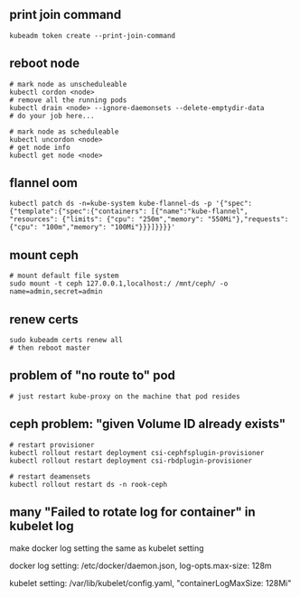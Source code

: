 ## print join command
```shell
kubeadm token create --print-join-command
```

## reboot node
```shell
# mark node as unscheduleable
kubectl cordon <node>
# remove all the running pods
kubectl drain <node> --ignore-daemonsets --delete-emptydir-data
# do your job here...

# mark node as scheduleable
kubectl uncordon <node>
# get node info
kubectl get node <node>
```


## flannel oom
```shell
kubectl patch ds -n=kube-system kube-flannel-ds -p '{"spec": {"template":{"spec":{"containers": [{"name":"kube-flannel", "resources": {"limits": {"cpu": "250m","memory": "550Mi"},"requests": {"cpu": "100m","memory": "100Mi"}}}]}}}}'
```

## mount ceph
```shell
# mount default file system
sudo mount -t ceph 127.0.0.1,localhost:/ /mnt/ceph/ -o name=admin,secret=admin
```

## renew certs
```shell
sudo kubeadm certs renew all
# then reboot master
```

## problem of "no route to" pod
```shell
# just restart kube-proxy on the machine that pod resides
```

## ceph problem: "given Volume ID already exists"
```shell
# restart provisioner
kubectl rollout restart deployment csi-cephfsplugin-provisioner
kubectl rollout restart deployment csi-rbdplugin-provisioner

# restart deamensets
kubectl rollout restart ds -n rook-ceph
```
## many "Failed to rotate log for container" in kubelet log
make docker log setting the same as kubelet setting


docker log setting: /etc/docker/daemon.json, log-opts.max-size: 128m


kubelet setting: /var/lib/kubelet/config.yaml, "containerLogMaxSize: 128Mi"
